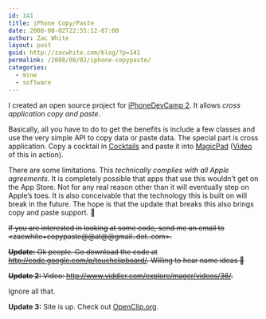 ```yaml
---
id: 141
title: iPhone Copy/Paste
date: 2008-08-02T22:55:12-07:00
author: Zac White
layout: post
guid: http://zacwhite.com/blog/?p=141
permalink: /2008/08/02/iphone-copypaste/
categories:
  - mine
  - software
---
```

I created an open source project for [iPhoneDevCamp 2](http://iphonedevcamp.org/). It allows _cross application copy and paste_.

Basically, all you have to do to get the benefits is include a few classes and use the very simple API to copy data or paste data. The special part is cross application. Copy a cocktail in [Cocktails](http://cocktails.cocktaildb.com/) and paste it into [MagicPad](http://magicpad.proximi.com/) ([Video](http://www.viddler.com/explore/mager/videos/36/) of this in action).

There are some limitations. This _technically complies with all Apple agreements_. It is completely possible that apps that use this wouldn&#8217;t get on the App Store. Not for any real reason other than it will eventually step on Apple&#8217;s toes. It is also conceivable that the technology this is built on will break in the future. The hope is that the update that breaks this also brings copy and paste support. 🙂

<strike>

If you are interested in looking at some code, send me an email to <zacwhite+copypaste@@at@@gmail..dot..com>.

**Update:** Ok people. Go download the code at <http://code.google.com/p/touchclipboard/>. Willing to hear name ideas 🙂

**Update 2:** Video: <http://www.viddler.com/explore/mager/videos/36/>.

</strike>

Ignore all that.

**Update 3:** Site is up. Check out [OpenClip.org](http://openclip.org/).